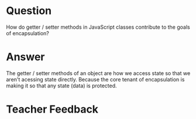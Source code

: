 # Question

How do getter / setter methods in JavaScript classes contribute to the goals of encapsulation?

# Answer
The getter / setter methods of an object are how we access state so that we aren't acessing state directly. Because the core tenant of encapsulation is making it so that any state (data) is protected.

# Teacher Feedback
